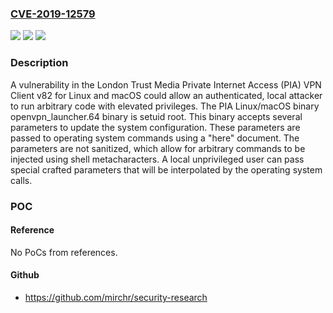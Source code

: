 ### [CVE-2019-12579](https://cve.mitre.org/cgi-bin/cvename.cgi?name=CVE-2019-12579)
![](https://img.shields.io/static/v1?label=Product&message=n%2Fa&color=blue)
![](https://img.shields.io/static/v1?label=Version&message=n%2Fa&color=blue)
![](https://img.shields.io/static/v1?label=Vulnerability&message=n%2Fa&color=brighgreen)

### Description

A vulnerability in the London Trust Media Private Internet Access (PIA) VPN Client v82 for Linux and macOS could allow an authenticated, local attacker to run arbitrary code with elevated privileges. The PIA Linux/macOS binary openvpn_launcher.64 binary is setuid root. This binary accepts several parameters to update the system configuration. These parameters are passed to operating system commands using a "here" document. The parameters are not sanitized, which allow for arbitrary commands to be injected using shell metacharacters. A local unprivileged user can pass special crafted parameters that will be interpolated by the operating system calls.

### POC

#### Reference
No PoCs from references.

#### Github
- https://github.com/mirchr/security-research

